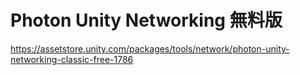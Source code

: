 # Photon Unity Networking 無料版
https://assetstore.unity.com/packages/tools/network/photon-unity-networking-classic-free-1786
